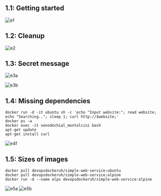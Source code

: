 ## 1.1: Getting started

![e1](https://i.imgur.com/hfpxRAL.png)

## 1.2: Cleanup

![e2](https://i.imgur.com/06gTeDB.png)

## 1.3: Secret message

![e3a](https://i.imgur.com/mKT75cL.png)

![e3b](https://i.imgur.com/grNdr3X.png)

## 1.4: Missing dependencies

```
docker run -d -it ubuntu sh -c 'echo "Input website:"; read website; echo "Searching.."; sleep 1; curl http://$website;'
docker ps -a 
docker exec -it xenodochial_montalcini bash
apt-get update
apt-get install curl
```
![e4f](https://i.imgur.com/VfwQk5o.png)

## 1.5: Sizes of images

```
docker pull devopsdockeruh/simple-web-service:ubuntu
docker pull devopsdockeruh/simple-web-service:alpine
docker run -d --name alps devopsdockeruh/simple-web-service:alpine
```
![e5a](https://i.imgur.com/btIUNGm.png)
![e5b](https://i.imgur.com/T3Zb5qu.png)
